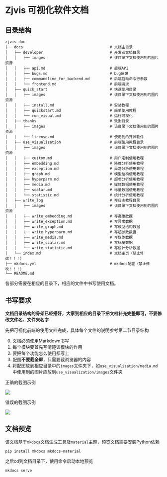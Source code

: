 # Zjvis 可视化软件文档

## 目录结构

```
zjvis-doc
├── docs                                       # 文档主目录
│   ├── developer                              # 开发者文档目录
│   │   ├── images                             # 该目录下文档使用到的图片资源
│   │   ├── api.md                             # 后端API
│   │   ├── bugs.md                            # bug反馈
│   │   ├── commandline_for_backend.md         # 后端启动命令行参数
│   │   └── frontend.md                        # 前端请求
│   ├── quick_start                            # 快速使用目录
│   │   ├── images                             # 该目录下文档使用到的图片资源
│   │   ├── install.md                         # 安装教程
│   │   ├── quickstart.md                      # 简单使用教程
│   │   └── run_visual.md                      # 运行可视化
│   ├── thanks                                 # 致谢目录
│   │   ├── images                             # 该目录下文档使用到的图片资源
│   │   └── license.md                         # 使用到的开源软件
│   ├── use_visualization                      # 前端使用教程目录
│   │   ├── images                             # 该目录下文档使用到的图片资源
│   │   ├── custom.md                          # 用户定制使用教程
│   │   ├── embedding.md                       # 降维分析使用教程
│   │   ├── exception.md                       # 异常分析使用教程
│   │   ├── graph.md                           # 模型结构使用教程
│   │   ├── hyperparm.md                       # 超参分析使用教程
│   │   ├── media.md                           # 媒体数据使用教程
│   │   ├── scalar.md                          # 标量数据使用教程
│   │   └── statistic.md                       # 统计分析使用教程
│   ├── write_log                              # 写日志教程目录
│   │   ├── images                             # 该目录下文档使用到的图片资源
│   │   ├── write_embedding.md                 # 写高维数据
│   │   ├── write_exception.md                 # 写异常数据
│   │   ├── write_graph.md                     # 写模型结构数据
│   │   ├── write_hyperparm.md                 # 写超参数数据
│   │   ├── write_media.md                     # 写媒体数据
│   │   ├── write_scalar.md                    # 写标量数据
│   │   └── write_statistic.md                 # 写统计分析数据
│   └── index.md                               # 文档主页（禁止修改！！！）
├── mkdocs.yml                                 # mkdocs配置（禁止修改！！！）
└── README.md
```

各部分需要在相应的目录下，相应的文件中书写使用文档。

## 书写要求

**文档目录结构的骨架已经搭好，大家到相应的目录下把文档补充完整即可，不要修改文件名、文件夹名字**

先把可视化前端的使用文档完成，具体每个文件的说明参考第二节目录结构

0. 文档必须使用Markdown书写
2. 每个模块要首先写清楚该模块的作用
3. 要把每个功能怎么使用都写上
4. 配图**不要截全屏**，只需要截浏览器的内容
5. 将配图放到相应目录中的`images`文件夹下，如`use_visualization/media.md`中使用到的图片应放到`use_visualization/images`文件夹

正确的截图示例

![](https://cdn.jsdelivr.net/gh/Feyily/imgbed@master/20210719225229.png)

错误的截图示例

![](https://cdn.jsdelivr.net/gh/Feyily/imgbed@master/20210719225403.png)

## 文档预览

该文档基于`mkdocs`文档生成工具及`material`主题，预览文档需要安装Python依赖

```
pip install mkdocs mkdocs-material
```

之后cd到文档目录下，使用命令启动本地预览

```
mkdocs serve
```

